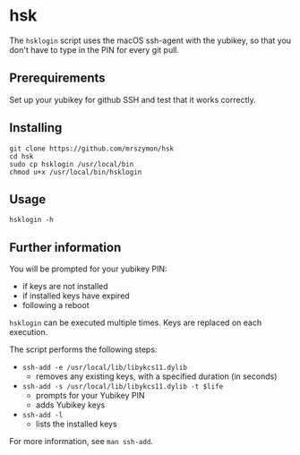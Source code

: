 # hsk

The `hsklogin` script uses the macOS ssh-agent with the yubikey, 
so that you don't have to type in the PIN for every git pull.

## Prerequirements

Set up your yubikey for github SSH and test that it works correctly.


## Installing

```
git clone https://github.com/mrszymon/hsk
cd hsk
sudo cp hsklogin /usr/local/bin
chmod u+x /usr/local/bin/hsklogin
```

## Usage

```
hsklogin -h
```


## Further information

You will be prompted for your yubikey PIN:
- if keys are not installed
- if installed keys have expired
- following a reboot

`hsklogin` can be executed multiple times. Keys are replaced on each execution.

The script performs the following steps:
- `ssh-add -e /usr/local/lib/libykcs11.dylib`
  - removes any existing keys, with a specified duration (in seconds)
- `ssh-add -s /usr/local/lib/libykcs11.dylib -t $life`
  - prompts for your Yubikey PIN
  - adds Yubikey keys
- `ssh-add -l`
  - lists the installed keys

For more information, see `man ssh-add`.
